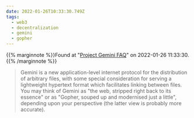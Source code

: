 ```yaml
---
date: 2022-01-26T10:33:30.749Z
tags:
  - web3
  - decentralization
  - gemini
  - gopher
---
```

{{% marginnote %}}Found at "[Project Gemini FAQ](https://gemini.circumlunar.space/docs/faq.gmi)" on 2022-01-26 11:33:30.{{% /marginnote %}}

> Gemini is a new application-level internet protocol for the distribution of arbitrary files, with some special consideration for serving a lightweight hypertext format which facilitates linking between files. You may think of Gemini as "the web, stripped right back to its essence" or as "Gopher, souped up and modernised just a little", depending upon your perspective (the latter view is probably more accurate).

